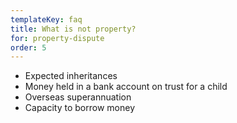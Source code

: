 ```yaml
---
templateKey: faq
title: What is not property?
for: property-dispute
order: 5
---
```

<ul className="list-disc xl:ml-10 ml-5 mb-6">
    <li>Expected inheritances</li>
    <li>Money held in a bank account on trust for a child</li>
    <li>Overseas superannuation</li>
    <li>Capacity to borrow money</li>
</ul>